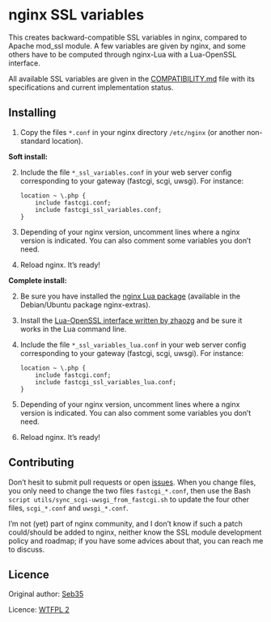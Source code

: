 nginx SSL variables
===================

This creates backward-compatible SSL variables in nginx, compared to Apache mod_ssl module. A few variables are given by nginx, and some others have to be computed through nginx-Lua with a Lua-OpenSSL interface.

All available SSL variables are given in the [COMPATIBILITY.md](COMPATIBILITY.md) file with its specifications and current implementation status.

Installing
----------

1. Copy the files `*.conf` in your nginx directory `/etc/nginx` (or another non-standard location).

__Soft install:__

2. Include the file `*_ssl_variables.conf` in your web server config corresponding to your gateway (fastcgi, scgi, uwsgi). For instance:

   ```nginx
   location ~ \.php {
       include fastcgi.conf;
       include fastcgi_ssl_variables.conf;
   }
   ```

3. Depending of your nginx version, uncomment lines where a nginx version is indicated. You can also comment some variables you don’t need.

4. Reload nginx. It’s ready!

__Complete install:__

2. Be sure you have installed the [nginx Lua package](http://wiki.nginx.org/HttpLuaModule) (available in the Debian/Ubuntu package nginx-extras).

3. Install the [Lua-OpenSSL interface written by zhaozg](https://github.com/zhaozg/lua-openssl) and be sure it works in the Lua command line.

4. Include the file `*_ssl_variables_lua.conf` in your web server config corresponding to your gateway (fastcgi, scgi, uwsgi). For instance:

   ```nginx
   location ~ \.php {
       include fastcgi.conf;
       include fastcgi_ssl_variables_lua.conf;
   }
   ```

5. Depending of your nginx version, uncomment lines where a nginx version is indicated. You can also comment some variables you don’t need.

6. Reload nginx. It’s ready!

Contributing
------------

Don’t hesit to submit pull requests or open [issues](https://github.com/Seb35/nginx-ssl-variables/issues). When you change files, you only need to change the two files `fastcgi_*.conf`, then use the Bash `script utils/sync_scgi-uwsgi_from_fastcgi.sh` to update the four other files, `scgi_*.conf` and `uwsgi_*.conf`.

I’m not (yet) part of nginx community, and I don’t know if such a patch could/should be added to nginx, neither know the SSL module development policy and roadmap; if you have some advices about that, you can reach me to discuss.

Licence
-------

Original author: [Seb35](https://github.com/Seb35)

Licence: [WTFPL 2](http://www.wtfpl.net)

